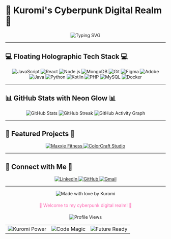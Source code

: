 # 🖤 Kuromi's Cyberpunk Digital Realm 🖤

<div align="center">
  <img src="https://readme-typing-svg.herokuapp.com?font=Orbitron&color=ff69b4&size=35&center=true&vCenter=true&width=1000&height=100&lines=Hello%2C+I'm+Saumya+Kumari+%F0%9F%91%8B;Welcome+to+my+cyberpunk+workspace!;Full-Stack+Developer+%7C+Creative+Coder+%7C+Kuromi+Enthusiast" alt="Typing SVG" />
</div>

---

## 💻 **Floating Holographic Tech Stack** 💻

<div align="center">
  <img src="https://img.shields.io/badge/JavaScript-F7DF1E?style=for-the-badge&logo=javascript&logoColor=black" alt="JavaScript" />
  <img src="https://img.shields.io/badge/React-20232A?style=for-the-badge&logo=react&logoColor=61DAFB" alt="React" />
  <img src="https://img.shields.io/badge/Node.js-43853D?style=for-the-badge&logo=node.js&logoColor=white" alt="Node.js" />
  <img src="https://img.shields.io/badge/MongoDB-4EA94B?style=for-the-badge&logo=mongodb&logoColor=white" alt="MongoDB" />
  <img src="https://img.shields.io/badge/Git-F05032?style=for-the-badge&logo=git&logoColor=white" alt="Git" />
  <img src="https://img.shields.io/badge/Figma-F24E1E?style=for-the-badge&logo=figma&logoColor=white" alt="Figma" />
  <img src="https://img.shields.io/badge/Adobe-FF0000?style=for-the-badge&logo=adobe&logoColor=white" alt="Adobe" />
  <img src="https://img.shields.io/badge/Java-ED8B00?style=for-the-badge&logo=openjdk&logoColor=white" alt="Java" />
  <img src="https://img.shields.io/badge/Python-3776AB?style=for-the-badge&logo=python&logoColor=white" alt="Python" />
  <img src="https://img.shields.io/badge/Kotlin-0095D5?style=for-the-badge&logo=kotlin&logoColor=white" alt="Kotlin" />
  <img src="https://img.shields.io/badge/PHP-777BB4?style=for-the-badge&logo=php&logoColor=white" alt="PHP" />
  <img src="https://img.shields.io/badge/MySQL-4479A1?style=for-the-badge&logo=mysql&logoColor=white" alt="MySQL" />
  <img src="https://img.shields.io/badge/Docker-2496ED?style=for-the-badge&logo=docker&logoColor=white" alt="Docker" />
</div>

---

## 📊 **GitHub Stats with Neon Glow** 📊

<div align="center">
  <img src="https://github-readme-stats.vercel.app/api?username=Saumya-Us&show_icons=true&theme=radical&bg_color=0d1117&text_color=ff69b4&icon_color=ff69b4&title_color=ff69b4&hide_border=true" alt="GitHub Stats" />
  
  <img src="https://github-readme-streak-stats.herokuapp.com/?user=Saumya-Us&theme=radical&background=0d1117&stroke=ff69b4&ring=ff69b4&fire=ff69b4&currStreakNum=ff69b4&sideNums=ff69b4&currStreakLabel=ff69b4&sideLabels=ff69b4&dates=ff69b4" alt="GitHub Streak" />
  
  <img src="https://github-readme-activity-graph.vercel.app/graph?username=Saumya-Us&theme=radical&bg_color=0d1117&color=ff69b4&line=ff69b4&point=ff69b4&area_color=ff69b4&area=true&hide_border=true" alt="GitHub Activity Graph" />
</div>

---

## 🎯 **Featured Projects** 🎯

<div align="center">
  <a href="https://github.com/Saumya-Us/maxxie-fitness">
    <img src="https://github-readme-stats.vercel.app/api/pin/?username=Saumya-Us&repo=maxxie-fitness&theme=radical&bg_color=0d1117&text_color=ff69b4&icon_color=ff69b4&title_color=ff69b4&hide_border=true" alt="Maxxie Fitness" />
  </a>
  
  <a href="https://github.com/Saumya-Us/colorcraft-studio">
    <img src="https://github-readme-stats.vercel.app/api/pin/?username=Saumya-Us&repo=colorcraft-studio&theme=radical&bg_color=0d1117&text_color=ff69b4&icon_color=ff69b4&title_color=ff69b4&hide_border=true" alt="ColorCraft Studio" />
  </a>
</div>

---

## 🔗 **Connect with Me** 🔗

<div align="center">
  <a href="https://linkedin.com/in/sandali-saumya-82a15434a/">
    <img src="https://img.shields.io/badge/LinkedIn-0077B5?style=for-the-badge&logo=linkedin&logoColor=white" alt="LinkedIn" />
  </a>
  
  <a href="https://github.com/Saumya-Us">
    <img src="https://img.shields.io/badge/GitHub-100000?style=for-the-badge&logo=github&logoColor=white" alt="GitHub" />
  </a>
  
  <a href="mailto:sndlsaumya@gmail.com">
    <img src="https://img.shields.io/badge/Gmail-D14836?style=for-the-badge&logo=gmail&logoColor=white" alt="Gmail" />
  </a>
</div>

---

<div align="center">
  <img src="https://img.shields.io/badge/Made_with_💜_by_Kuromi-ff69b4?style=for-the-badge&logoColor=white" alt="Made with love by Kuromi" />
  
  <p style="color: #ff69b4; font-size: 14px; margin-top: 20px;">
    🌙 Welcome to my cyberpunk digital realm! 🌙
  </p>
  
  <div style="margin-top: 20px;">
    <img src="https://komarev.com/ghpvc/?username=Saumya-Us&style=flat-square&color=ff69b4" alt="Profile Views" />
  </div>
  
  <!-- Cyberpunk Footer Grid -->
  <table>
    <tr>
      <td>
        <img src="https://img.shields.io/badge/🎀_Kuromi_Power-ff69b4?style=for-the-badge&logoColor=white" alt="Kuromi Power" />
      </td>
      <td>
        <img src="https://img.shields.io/badge/💻_Code_Magic-8a2be2?style=for-the-badge&logoColor=white" alt="Code Magic" />
      </td>
      <td>
        <img src="https://img.shields.io/badge/🚀_Future_Ready-00ffff?style=for-the-badge&logoColor=white" alt="Future Ready" />
      </td>
    </tr>
  </table>
</div>
